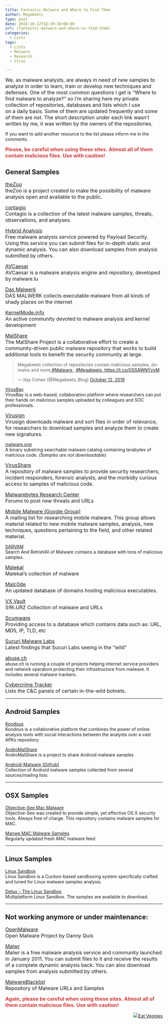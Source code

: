 ```yaml
---
title: Fantastic Malware and Where to Find Them
author: Megabeets
type: post
date: 2016-10-12T16:39:36+00:00
url: /fantastic-malware-and-where-to-find-them/
categories:
  - Lists
tags:
  - Lists
  - Malware
  - Research
  - Virus

---
```

<span style="font-size: 12pt;">We, as malware analysts, are always in need of new samples to analyze in order to learn, train or develop new techniques and defenses. One of the most common questions I get is &#8220;Where to find malware to analyze?&#8221; so I&#8217;m sharing here my private collection of repositories, databases and lists which I use on a daily basis. Some of them are updated frequently and some of them are not. The short description under each link wasn&#8217;t written by me, it was written by the owners of the repositories.</span>

If you want to add another resource to the list please inform me in the comments.

**<span style="font-size: 12pt; color: #d13b3b;">Please, be careful when using these sites. Almost all of them contain malicious files. Use with caution!</span>**

## <span class="ez-toc-section" id="General_Samples"></span>General Samples<span class="ez-toc-section-end"></span>

 <span style="font-size: 12pt;"><u><a href="https://github.com/ytisf/theZoo">theZoo</a></u></span>  
 <span style="font-size: 12pt;">theZoo is a project created to make the possibility of malware analysis open and available to the public.</span>

<span style="font-size: 12pt;"><u><a href="http://contagiodump.blogspot.com">contagio</a></u></span>  
 <span style="font-size: 12pt;">Contagio is a collection of the latest malware samples, threats, observations, and analyses.</span>

<span style="font-size: 12pt;"><u><a href="https://www.hybrid-analysis.com/">Hybrid Analysis</a></u></span>  
 <span style="font-size: 12pt;">Free malware analysis service powered by Payload Security. Using this service you can submit files for in-depth static and dynamic analysis. You can also download samples from analysis submitted by others.</span>

<span style="font-size: 12pt;"><u><a href="https://avcaesar.malware.lu/">AVCaesar</a></u></span>  
 <span style="font-size: 12pt;">AVCaesar is a malware analysis engine and repository, developed by malware.lu</span>

<span style="font-size: 12pt;"><u><a href="http://dasmalwerk.eu/">Das Malwerk</a></u></span>  
 <span style="font-size: 12pt;">DAS MALWERK collects executable malware from all kinds of shady places on the internet</span>

<span style="font-size: 12pt;"><u><a href="http://www.kernelmode.info/forum/viewforum.php?f=16">KernelMode.info</a></u></span>  
 <span style="font-size: 12pt;">An active community devoted to malware analysis and kernel development</span>

<span style="font-size: 12pt;"><u><a href="http://malshare.com/">MalShare</a></u></span>  
 <span style="font-size: 12pt;">The MalShare Project is a collaborative effort to create a community-driven public malware repository that works to build additional tools to benefit the security community at large.</span>

<blockquote class="twitter-tweet" data-lang="en">
  <p dir="ltr" lang="en">
    Megabeets collection of repositories contain malicious samples, domains and more<a href="https://twitter.com/hashtag/Malware?src=hash"> #Malware </a> <a href="https://twitter.com/hashtag/Megabeets?src=hash"> #Megabeets </a><a href="https://t.co/G5SAWNYzyM"> https://t.co/G5SAWNYzyM</a>
  </p>
  
  <p>
    — Itay Cohen (@Megabeets_Blog) <a href="https://twitter.com/Megabeets_Blog/status/786276394678366209">October 12, 2016</a>
  </p>
</blockquote>



[VirusBay][1]  
VirusBay is a web-based, collaboration platform where researchers can put their hands on malicious samples uploaded by colleagues and SOC professionals.

<span style="font-size: 12pt;"><u><a href="http://www.virusign.com/">Virusign</a></u></span>  
 <span style="font-size: 12pt;">Virusign downloads malware and sort files in order of relevance, for researchers to download samples and analyze them to create new signatures.</span>

[malware.one][2]  
A binary substring searchable malware catalog containing terabytes of malicious code. _(Samples are not downloadable)_

<span style="font-size: 12pt;"><u><a href="http://virusshare.com/">VirusShare</a></u></span>  
 <span style="font-size: 12pt;">A repository of malware samples to provide security researchers, incident responders, forensic analysts, and the morbidly curious access to samples of malicious code.</span>

<span style="font-size: 12pt;"><u><a href="https://forums.malwarebytes.org/forum/44-research-center/">Malwarebytes Research Center</a></u></span>  
 <span style="font-size: 12pt;">Forums to post new threats and URLs</span>

<span style="font-size: 12pt;"><u><a href="https://groups.google.com/forum/#!forum/mobilemalware">Mobile Malware (Google Group)</a></u></span>  
 <span style="font-size: 12pt;">A mailing list for researching mobile malware. This group allows material related to new mobile malware samples, analysis, new techniques, questions pertaining to the field, and other related material.</span>

[SARVAM][3]  
Search And RetrieVAl of Malware contains a database with tons of malicious samples.

<span style="font-size: 12pt;"><u><a href="http://malwaredb.malekal.com/">Malekal</a></u></span>  
 <span style="font-size: 12pt;">Malekal&#8217;s collection of malware</span>

<span style="font-size: 12pt;"><u><a href="http://malc0de.com/database/">Malc0de</a></u></span>  
 <span style="font-size: 12pt;">An updated database of domains hosting malicious executables.</span>

<span style="font-size: 12pt;"><u><a href="http://vxvault.net/ViriList.php">VX Vault</a></u></span>  
 <span style="font-size: 12pt;">S!Ri.URZ Collection of malware and URLs</span>

<span style="font-size: 12pt;"><u><a href="http://www.scumware.org/index.scumware">Scumware</a></u></span>  
 <span style="font-size: 12pt;">Providing access to a database which contains data such as: URL, MD5, IP, TLD, etc</span>

<span style="font-size: 12pt;"><u><a href="http://labs.sucuri.net/?malware">Sucuri Malware Labs</a></u></span>  
 <span style="font-size: 12pt;">Latest findings that Sucuri Labs seeing in the &#8220;wild&#8221;</span>

<span style="font-size: 12pt;"><u><a href="https://abuse.ch/">abuse.ch</a></u></span>  
abuse.ch is running a couple of projects helping internet service providers and network operators protecting their infrastructure from malware. It includes several malware trackers.

<span style="font-size: 12pt;"><u><a href="http://cybercrime-tracker.net/">Cybercrime Tracker</a></u></span>  
 <span style="font-size: 12pt;">Lists the C&C panels of certain in-the-wild botnets.</span>

* * *

## <span class="ez-toc-section" id="Android_Samples"></span>Android Samples<span class="ez-toc-section-end"></span>

[Koodous][4]  
Koodous is a collaborative platform that combines the power of online analysis tools with social interactions between the analysts over a vast APKs repository.

[AndroMalShare][5]  
AndroMalShare is a project to share Android malware samples

[Android-Malware (Github)][6]  
Collection of Android malware samples collected from several sources/mailing lists

* * *

## <span class="ez-toc-section" id="OSX_Samples"></span>OSX Samples<span class="ez-toc-section-end"></span>

[Objective-See Mac Malware][7]  
Objective-See was created to provide simple, yet effective OS X security tools. Always free of charge. This repository contains malware samples for MAC.

[Manwe MAC Malware Samples][8]  
Regularly updated fresh _MAC_ malware feed

* * *

## <span class="ez-toc-section" id="Linux_Samples"></span>Linux Samples<span class="ez-toc-section-end"></span>

[Linux Sandbox][9]  
Linux Sandbox is a Cuckoo-based sandboxing system specifically crafted and tuned for Linux malware samples analysis.

[Detux &#8211; The Linux Sandbox][10]  
Multiplatform Linux Sandbox. The samples are available to download.

* * *

## <span class="ez-toc-section" id="Not_working_anymore_or_under_maintenance"></span>Not working anymore or under maintenance:<span class="ez-toc-section-end"></span>

<span style="font-size: 12pt;"><u><a href="http://www.offensivecomputing.net/">OpenMalware</a></u></span>  
 <span style="font-size: 12pt;">Open Malware Project by Danny Quis</span>

<span style="font-size: 12pt;"><u><a href="https://malwr.com/">Malwr</a></u></span>  
 <span style="font-size: 12pt;">Malwr is a free malware analysis service and community launched in January 2011. You can submit files to it and receive the results of a complete dynamic analysis back. You can also download samples from analysis submitted by others.</span>

<span style="font-size: 12pt;"><u><a href="http://www.malwareblacklist.com/showMDL.php">MalwareBlacklist</a></u></span>  
 <span style="font-size: 12pt;">Repository of Malware URLs and Samples</span>

**<span style="font-size: 12pt; color: #d13b3b;">Again, please be careful when using these sites. Almost all of them contain malicious files. Use with caution!</span>**

<div class="nf-post-footer">
  <p style="text-align: right">
    <a href="https://www.megabeets.net/about.html#vegan"><img src="./megabeets_inline_logo.png" />Eat Veggies</a>
  </p>
</div>

 [1]: https://beta.virusbay.io
 [2]: https://malware.one
 [3]: http://sarvam.ece.ucsb.edu/recent
 [4]: https://koodous.com
 [5]: http://sanddroid.xjtu.edu.cn:8080
 [6]: https://github.com/ashishb/android-malware
 [7]: https://objective-see.com/malware.html
 [8]: http://macmalware.manwe.io/
 [9]: https://linux.huntingmalware.com/analysis/
 [10]: https://detux.org/index.php